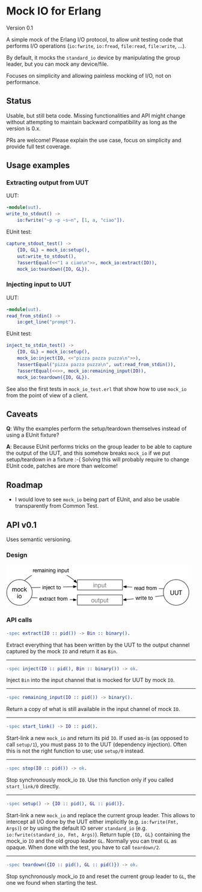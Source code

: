 # Mock IO for Erlang

Version 0.1

A simple mock of the Erlang I/O protocol, to allow unit testing code that performs I/O operations (`io:fwrite`, `io:fread`, `file:read`, `file:write`, ...).

By default, it mocks the `standard_io` device by manipulating the group leader, but you can mock any device/file.

Focuses on simplicity and allowing painless mocking of I/O, not on performance.

## Status

Usable, but still beta code. Missing functionalities and API might change without attempting to maintain backward compatibility as long as the version is 0.x.

PRs are welcome! Please explain the use case, focus on simplicity and provide full test coverage.

## Usage examples

### Extracting output from UUT

UUT:
```erlang
-module(uut).
write_to_stdout() ->
    io:fwrite("~p ~p ~s~n", [1, a, "ciao"]).
```

EUnit test:

```erlang
capture_stdout_test() ->
    {IO, GL} = mock_io:setup(),
    uut:write_to_stdout(),
    ?assertEqual(<<"1 a ciao\n">>, mock_io:extract(IO)),
    mock_io:teardown({IO, GL}).
```

### Injecting input to UUT

UUT:

```erlang
-module(uut).
read_from_stdin() ->
    io:get_line("prompt").
```

EUnit test:

```erlang
inject_to_stdin_test() ->
    {IO, GL} = mock_io:setup(),
    mock_io:inject(IO, <<"pizza pazza puzza\n">>),
    ?assertEqual("pizza pazza puzza\n", uut:read_from_stdin()),
    ?assertEqual(<<>>, mock_io:remaining_input(IO)),
    mock_io:teardown({IO, GL}).
```

See also the first tests in `mock_io_test.erl` that show how to use `mock_io` from the point of view of a client.

## Caveats

**Q**: Why the examples perform the setup/teardown themselves instead of using a EUnit fixture?

**A**: Because EUnit performs tricks on the group leader to be able to capture the output of the UUT, and this somehow breaks `mock_io` if we put setup/teardown in a fixture :-( Solving this will probably require to change EUnit code, patches are more than welcome!

## Roadmap

- I would love to see `mock_io` being part of EUnit, and also be usable transparently from Common Test.

## API v0.1

Uses semantic versioning.

### Design

![flows of mock_io](priv/mock_io.png)

### API calls

```erlang
-spec extract(IO :: pid()) -> Bin :: binary().
```
Extract everything that has been written by the UUT to the output channel
captured by the mock `IO` and return it as `Bin`.

---

```erlang
-spec inject(IO :: pid(), Bin :: binary()) -> ok.
```
Inject `Bin` into the input channel that is mocked for UUT by mock `IO`.

---

```erlang
-spec remaining_input(IO :: pid()) -> binary().
```
Return a copy of what is still available in the input channel of mock `IO`.

---

```erlang
-spec start_link() -> IO :: pid().
```
Start-link a new `mock_io` and return its pid `IO`. If used as-is (as
opposed to call `setup/1`), you must pass `IO` to the UUT (dependency
injection). Often this is not the right function to use; use `setup/0`
instead.

---

```erlang
-spec stop(IO :: pid()) -> ok.
```
Stop synchronously mock_io `IO`. Use this function only if you called
`start_link/0` directly.

---

```erlang
-spec setup() -> {IO :: pid(), GL :: pid()}.
```
Start-link a new `mock_io` and replace the current group leader. This allows
to intercept all I/O done by the UUT either implicitly (e.g.
`io:fwrite(Fmt, Args)`) or by using the default IO server `standard_io`
(e.g. `io:fwrite(standard_io, Fmt, Args)`).
Return tuple `{IO, GL}` containing the mock_io `IO` and the old group leader
`GL`. Normally you can treat `GL` as opaque. When done with the test, you
have to call `teardown/2`.

---

```erlang
-spec teardown({IO :: pid(), GL :: pid()}) -> ok.
```
Stop synchronously mock_io `IO` and reset the current group leader to `GL`,
the one we found when starting the test.
